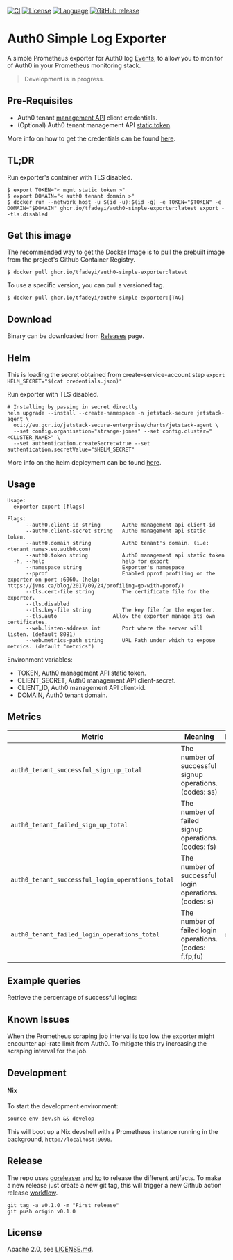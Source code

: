 [![CI](https://github.com/tfadeyi/auth0-simple-exporter/actions/workflows/ci.yml/badge.svg)](https://github.com/tfadeyi/auth0-simple-exporter/actions/workflows/ci.yml)
[![License](https://img.shields.io/badge/License-Apache_2.0-yellow.svg)](https://github.com/tfadeyi/auth0-simple-exporter/blob/main/LICENSE)
[![Language](https://img.shields.io/badge/language-Go-blue.svg)](https://github.com/tfadeyi/auth0-simple-exporter)
[![GitHub release](https://img.shields.io/badge/release-0.0.6-green.svg)](https://github.com/tfadeyi/auth0-simple-exporter/releases)
# Auth0 Simple Log Exporter

A simple Prometheus exporter for Auth0 log [Events](https://auth0.com/docs/api/management/v2#!/Logs/get_logs), to allow
you to monitor of Auth0 in your Prometheus monitoring stack.

> Development is in progress.

## Pre-Requisites

* Auth0 tenant [management API](https://auth0.com/docs/api#management-api) client credentials.
* (Optional) Auth0 tenant management API [static token](https://auth0.com/docs/secure/tokens/access-tokens/management-api-access-tokens).

More info on how to get the credentials can be found [here](./docs/auth0.md).

## TL;DR
Run exporter's container with TLS disabled.

```shell
$ export TOKEN="< mgmt static token >"
$ export DOMAIN="< auth0 tenant domain >"
$ docker run --network host -u $(id -u):$(id -g) -e TOKEN="$TOKEN" -e DOMAIN="$DOMAIN" ghcr.io/tfadeyi/auth0-simple-exporter:latest export --tls.disabled
```

## Get this image
The recommended way to get the Docker Image is to pull the prebuilt image from the project's Github Container Registry.
```shell
$ docker pull ghcr.io/tfadeyi/auth0-simple-exporter:latest
```
To use a specific version, you can pull a versioned tag.
```shell
$ docker pull ghcr.io/tfadeyi/auth0-simple-exporter:[TAG]
```

## Download

Binary can be downloaded from [Releases](https://github.com/tfadeyi/auth0-simple-exporter/releases) page.

## Helm
This is loading the secret obtained from create-service-account step 
`export HELM_SECRET="$(cat credentials.json)"`

Run exporter with TLS disabled.

```console
# Installing by passing in secret directly
helm upgrade --install --create-namespace -n jetstack-secure jetstack-agent \
  oci://eu.gcr.io/jetstack-secure-enterprise/charts/jetstack-agent \
  --set config.organisation="strange-jones" --set config.cluster="<CLUSTER_NAME>" \
  --set authentication.createSecret=true --set authentication.secretValue="$HELM_SECRET"
```

More info on the helm deployment can be found [here](./charts/auth0-exporter/README.md).

## Usage

```
Usage:
  exporter export [flags]

Flags:
      --auth0.client-id string       Auth0 management api client-id
      --auth0.client-secret string   Auth0 management api static token.
      --auth0.domain string          Auth0 tenant's domain. (i.e: <tenant_name>.eu.auth0.com)
      --auth0.token string           Auth0 management api static token
  -h, --help                         help for export
      --namespace string             Exporter's namespace
      --pprof                        Enabled pprof profiling on the exporter on port :6060. (help: https://jvns.ca/blog/2017/09/24/profiling-go-with-pprof/)
      --tls.cert-file string         The certificate file for the exporter.
      --tls.disabled
      --tls.key-file string          The key file for the exporter.
      --tls.auto                  Allow the exporter manage its own certificates.
      --web.listen-address int       Port where the server will listen. (default 8081)
      --web.metrics-path string      URL Path under which to expose metrics. (default "metrics")
```

Environment variables: 
* TOKEN, Auth0 management API static token.
* CLIENT_SECRET, Auth0 management API client-secret.
* CLIENT_ID, Auth0 management API client-id.
* DOMAIN, Auth0 tenant domain.

## Metrics

| Metric                                           | Meaning                                                  | Labels |
|--------------------------------------------------|----------------------------------------------------------|--------|
| `auth0_tenant_successful_sign_up_total`             | The number of successful signup operations. (codes: ss)  |        |
| `auth0_tenant_failed_sign_up_total`              | The number of failed signup operations. (codes: fs)      ||
| `auth0_tenant_successful_login_operations_total` | The number of successful login operations. (codes: s)    |        |
| `auth0_tenant_failed_login_operations_total` | The number of failed login operations. (codes: f,fp,fu)  | code   |


## Example queries

Retrieve the percentage of successful logins:

## Known Issues

When the Prometheus scraping job interval is too low the exporter might encounter api-rate limit from Auth0.
To mitigate this try increasing the scraping interval for the job.  

## Development

#### Nix
To start the development environment:
```shell
source env-dev.sh && develop
```
This will boot up a Nix devshell with a Prometheus instance running in the background,
`http://localhost:9090`.

## Release
The repo uses [goreleaser](https://goreleaser.com/) and [ko](https://ko.build/) to release the different artifacts.
To make a new release just create a new git tag, this will trigger a new Github action release [workflow](https://github.com/tfadeyi/auth0-simple-exporter/blob/main/.github/workflows/release.yml).

```shell
git tag -a v0.1.0 -m "First release"
git push origin v0.1.0
```

## License
Apache 2.0, see [LICENSE.md](./LICENSE).
